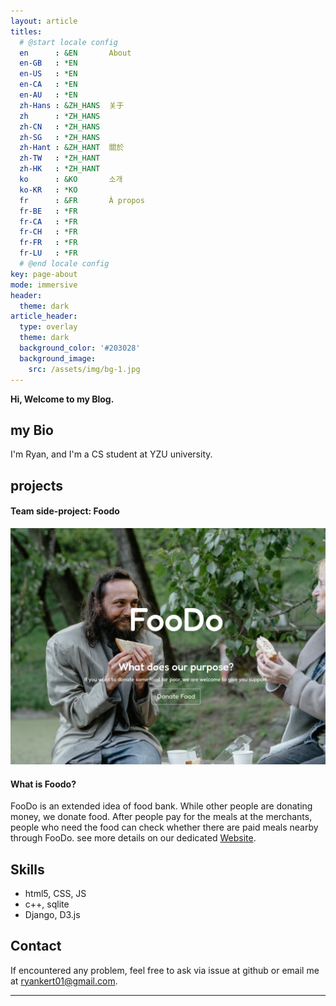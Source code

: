 ```yaml
---
layout: article
titles:
  # @start locale config
  en      : &EN       About
  en-GB   : *EN
  en-US   : *EN
  en-CA   : *EN
  en-AU   : *EN
  zh-Hans : &ZH_HANS  关于
  zh      : *ZH_HANS
  zh-CN   : *ZH_HANS
  zh-SG   : *ZH_HANS
  zh-Hant : &ZH_HANT  關於
  zh-TW   : *ZH_HANT
  zh-HK   : *ZH_HANT
  ko      : &KO       소개
  ko-KR   : *KO
  fr      : &FR       À propos
  fr-BE   : *FR
  fr-CA   : *FR
  fr-CH   : *FR
  fr-FR   : *FR
  fr-LU   : *FR
  # @end locale config
key: page-about
mode: immersive
header:
  theme: dark
article_header:
  type: overlay
  theme: dark
  background_color: '#203028'
  background_image:
    src: /assets/img/bg-1.jpg
---
```

**Hi, Welcome to my Blog.**

## my Bio

I'm Ryan, and I'm a CS student at YZU university.

## projects

#### Team side-project: Foodo


<div class="item">
  <div class="item__image">
    <img class="image image--lg" src="/assets/img/foodo.png"/>
  </div>
  <div class="item__content">
    <div class="item__header">
      <h4>What is Foodo?</h4>
    </div>
    <div class="item__description">
      <p>FooDo is an extended idea of food bank. While other people are donating money, we donate food. After people pay for the meals at the merchants, people who need the food can check whether there are paid meals nearby through FooDo.
        see more details on our dedicated <a href="https://solution-challenge-945f3.web.app/">Website</a>.</p>
    </div>
  </div>
</div>

## Skills

- html5, CSS, JS
- c++, sqlite
- Django, D3.js



## Contact

If encountered any problem, feel free to ask via issue at github or email me at [ryankert01@gmail.com](mailto:ryankert01@gmail.com).

---

